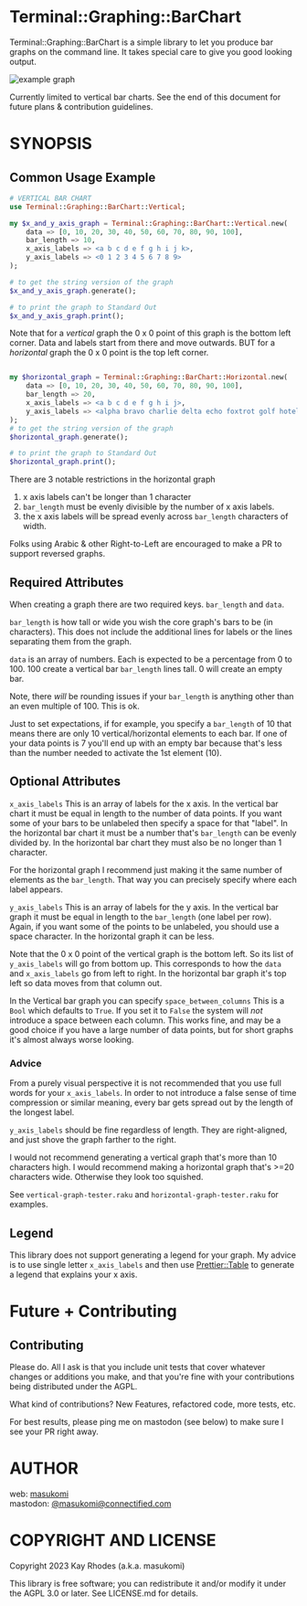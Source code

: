 # Terminal::Graphing::BarChart

Terminal::Graphing::BarChart is a simple library to let you produce bar graphs on the command line.
It takes special care to give you good looking output.


![example graph](../readme_images/images/social_media_preview.png)

Currently limited to vertical bar charts. See the end of this document for future plans & contribution guidelines. 


SYNOPSIS
========

## Common Usage Example
```raku
# VERTICAL BAR CHART
use Terminal::Graphing::BarChart::Vertical;

my $x_and_y_axis_graph = Terminal::Graphing::BarChart::Vertical.new(
    data => [0, 10, 20, 30, 40, 50, 60, 70, 80, 90, 100],
    bar_length => 10,
    x_axis_labels => <a b c d e f g h i j k>,
    y_axis_labels => <0 1 2 3 4 5 6 7 8 9>
);

# to get the string version of the graph
$x_and_y_axis_graph.generate();

# to print the graph to Standard Out
$x_and_y_axis_graph.print();
```

Note that for a _vertical_ graph the 0 x 0 point of this graph is the bottom left corner.
Data and labels start from there and move outwards. BUT for a _horizontal_ graph the 0 x 0 point is the top left corner. 

``` raku

my $horizontal_graph = Terminal::Graphing::BarChart::Horizontal.new(
    data => [0, 10, 20, 30, 40, 50, 60, 70, 80, 90, 100],
    bar_length => 20,
    x_axis_labels => <a b c d e f g h i j>,
    y_axis_labels => <alpha bravo charlie delta echo foxtrot golf hotel india juliet kilo>
);
# to get the string version of the graph
$horizontal_graph.generate();

# to print the graph to Standard Out
$horizontal_graph.print();
```

There are 3 notable restrictions in the horizontal graph

1. x axis labels can't be longer than 1 character
2. `bar_length` must be evenly divisible by the number of x axis labels.
3. the x axis labels will be spread evenly across `bar_length` characters of width.


Folks using Arabic & other Right-to-Left are encouraged to make a PR
to support reversed graphs.

## Required Attributes
When creating a graph there are two required keys. `bar_length` and `data`.

`bar_length` is how tall or wide you wish the core graph's bars to be (in characters). 
This does not include the additional lines for labels or the lines separating them 
from the graph.

`data` is an array of numbers. Each is expected to be a percentage from 0 to 100. 
100 create a vertical bar `bar_length` lines tall. 0 will create an empty bar.

Note, there _will_ be rounding issues if your `bar_length` is anything other than 
an even multiple of 100. This is ok. 

Just to set expectations, if for example, you specify a `bar_length`
of 10 that means there are only 10 vertical/horizontal elements to each bar. If 
one of your data points is 7 you'll end up with an empty bar because that's 
less than the number needed to activate the 1st element (10). 

## Optional Attributes

`x_axis_labels` This is an array of labels for the x axis.
In the vertical bar chart it must be equal in length 
to the number of data points. If you want some of your bars to be unlabeled
then specify a space for that "label".  In the horizontal bar chart it must be 
a number that's `bar_length` can be evenly divided by. In the horizontal bar
chart they must also be no longer than 1 character.

For the horizontal graph I recommend just making it the same number of elements
as the `bar_length`. That way you can precisely specify where each label appears.


`y_axis_labels` This is an array of labels for the y axis. 
In the vertical bar graph it must be equal in length
to the `bar_length` (one label per row). Again, if you want some of
the points to be unlabeled, you should use a space character. In the horizontal graph it can be less. 

Note that the 0 x 0 point of the vertical graph is the bottom left. So its list 
of `y_axis_labels` will go from bottom up. This corresponds to how the
`data` and `x_axis_labels` go from left to right. In the horizontal bar graph it's top left 
so data moves from that column out.

In the Vertical bar graph you can specify `space_between_columns` This is a
`Bool` which defaults to `True`. If you  set it to `False` the system will _not_
introduce a space between each column.  This works fine, and may be a good
choice if you have a large number of data points, but for short graphs it's
almost always worse looking.

### Advice
From a purely visual perspective it is not recommended that you use 
full words for your `x_axis_labels`. In order to not introduce a false sense
of time compression or similar meaning, every bar gets spread out by the 
length of the longest label.

`y_axis_labels` should be fine regardless of length. They are right-aligned, and 
just shove the graph farther to the right.

I would not recommend generating a vertical graph that's more than 10 characters high.
I would recommend making a horizontal graph that's >=20 characters wide. Otherwise they
look too squished. 

See `vertical-graph-tester.raku` and `horizontal-graph-tester.raku` for examples. 

## Legend

This library does not support generating a legend for your graph.
My advice is to use single letter `x_axis_labels` and then use 
[Prettier::Table](https://github.com/masukomi/Prettier-Table/)
to generate a legend that explains your x axis. 


# Future + Contributing

## Contributing
Please do. All I ask is that you include unit tests that cover whatever changes or additions you make, and that you're fine with your contributions being distributed under the AGPL.

What kind of contributions? New Features, refactored code, more tests, etc.

For best results, please ping me on mastodon (see below) to make sure I see your PR right away.

AUTHOR
======

web: [masukomi](https://masukomi.org)  
mastodon: [@masukomi@connectified.com](https://connectified.com/@masukomi)

COPYRIGHT AND LICENSE
=====================

Copyright 2023 Kay Rhodes (a.k.a. masukomi)

This library is free software; you can redistribute it and/or modify it under the AGPL 3.0 or later. See LICENSE.md for details.

